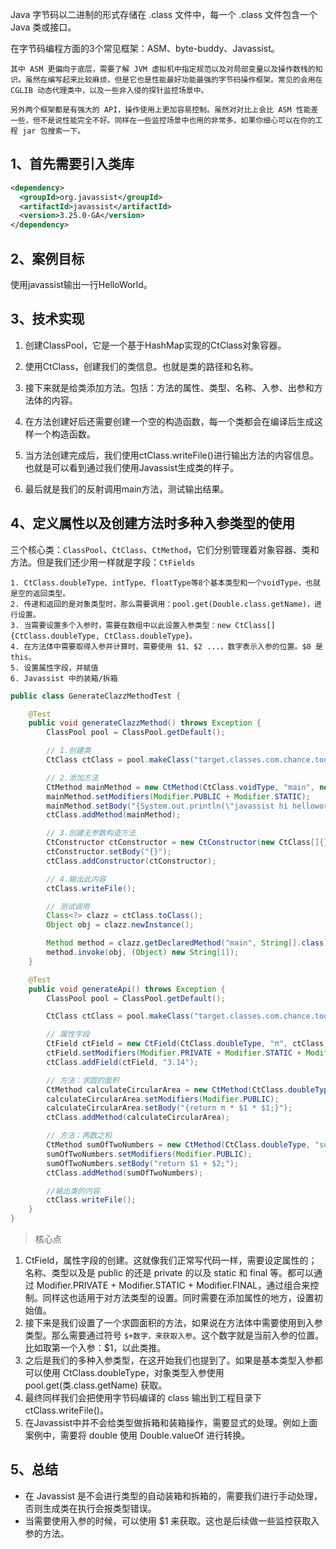 Java 字节码以二进制的形式存储在 .class 文件中，每一个 .class 文件包含一个 Java 类或接口。

在字节码编程方面的3个常见框架：ASM、byte-buddy、Javassist。
```text
其中 ASM 更偏向于底层，需要了解 JVM 虚拟机中指定规范以及对局部变量以及操作数栈的知识。虽然在编写起来比较麻烦，但是它也是性能最好功能最强的字节码操作框架。常见的会用在 CGLIB 动态代理类中，以及一些非入侵的探针监控场景中。
﻿
另外两个框架都是有强大的 API，操作使用上更加容易控制。虽然对对比上会比 ASM 性能差一些，但不是说性能完全不好。同样在一些监控场景中也用的非常多。如果你细心可以在你的工程 jar 包搜索一下。
```

1、首先需要引入类库
--
```xml
<dependency>
  <groupId>org.javassist</groupId>
  <artifactId>javassist</artifactId>
  <version>3.25.0-GA</version>
</dependency>
```

2、案例目标
--
使用javassist输出一行HelloWorld。

3、技术实现
--

1. 创建ClassPool，它是一个基于HashMap实现的CtClass对象容器。

2. 使用CtClass，创建我们的类信息。也就是类的路径和名称。

3. 接下来就是给类添加方法。包括：方法的属性、类型、名称、入参、出参和方法体的内容。

4. 在方法创建好后还需要创建一个空的构造函数，每一个类都会在编译后生成这样一个构造函数。

5. 当方法创建完成后，我们使用ctClass.writeFile()进行输出方法的内容信息。也就是可以看到通过我们使用Javassist生成类的样子。

6. 最后就是我们的反射调用main方法，测试输出结果。

4、定义属性以及创建方法时多种入参类型的使用
--
三个核心类：`ClassPool`、`CtClass`、`CtMethod`，它们分别管理着对象容器、类和方法。但是我们还少用一样就是字段：`CtFields`

```text
1. CtClass.doubleType、intType、floatType等8个基本类型和一个voidType，也就是空的返回类型。
2. 传递和返回的是对象类型时，那么需要调用：pool.get(Double.class.getName)，进行设置。
3. 当需要设置多个入参时，需要在数组中以此设置入参类型：new CtClass[]{CtClass.doubleType, CtClass.doubleType}。
4. 在方法体中需要取得入参并计算时，需要使用 $1、$2 ...，数字表示入参的位置。$0 是 this。
5. 设置属性字段，并赋值
6. Javassist 中的装箱/拆箱
```

```java
public class GenerateClazzMethodTest {

    @Test
    public void generateClazzMethod() throws Exception {
        ClassPool pool = ClassPool.getDefault();

        // 1.创建类
        CtClass ctClass = pool.makeClass("target.classes.com.chance.toolkit.javassist.HelloWorld");

        // 2.添加方法
        CtMethod mainMethod = new CtMethod(CtClass.voidType, "main", new CtClass[]{pool.get(String[].class.getName())}, ctClass);
        mainMethod.setModifiers(Modifier.PUBLIC + Modifier.STATIC);
        mainMethod.setBody("{System.out.println(\"javassist hi helloworld by chance\");}");
        ctClass.addMethod(mainMethod);

        // 3.创建无参数构造方法
        CtConstructor ctConstructor = new CtConstructor(new CtClass[]{}, ctClass);
        ctConstructor.setBody("{}");
        ctClass.addConstructor(ctConstructor);

        // 4.输出此内容
        ctClass.writeFile();

        // 测试调用
        Class<?> clazz = ctClass.toClass();
        Object obj = clazz.newInstance();

        Method method = clazz.getDeclaredMethod("main", String[].class);
        method.invoke(obj, (Object) new String[1]);
    }

    @Test
    public void generateApi() throws Exception {
        ClassPool pool = ClassPool.getDefault();

        CtClass ctClass = pool.makeClass("target.classes.com.chance.toolkit.javassist.ApiTest");

        // 属性字段
        CtField ctField = new CtField(CtClass.doubleType, "π", ctClass);
        ctField.setModifiers(Modifier.PRIVATE + Modifier.STATIC + Modifier.FINAL);
        ctClass.addField(ctField, "3.14");

        // 方法：求圆的面积
        CtMethod calculateCircularArea = new CtMethod(CtClass.doubleType, "calculateCircularArea", new CtClass[]{CtClass.doubleType}, ctClass);
        calculateCircularArea.setModifiers(Modifier.PUBLIC);
        calculateCircularArea.setBody("{return π * $1 * $1;}");
        ctClass.addMethod(calculateCircularArea);

        // 方法：两数之和
        CtMethod sumOfTwoNumbers = new CtMethod(CtClass.doubleType, "sumOfTwoNumbers", new CtClass[]{CtClass.doubleType, CtClass.doubleType}, ctClass);
        sumOfTwoNumbers.setModifiers(Modifier.PUBLIC);
        sumOfTwoNumbers.setBody("return $1 + $2;");
        ctClass.addMethod(sumOfTwoNumbers);

        //输出类的内容
        ctClass.writeFile();
    }
}
```

> 核心点

1. CtField，属性字段的创建。这就像我们正常写代码一样，需要设定属性的；名称、类型以及是 public 的还是 private 的以及 static 和 final 等。都可以通过 Modifier.PRIVATE + Modifier.STATIC + Modifier.FINAL，通过组合来控制。同样这也适用于对方法类型的设置。同时需要在添加属性的地方，设置初始值。
2. 接下来是我们设置了一个求圆面积的方法，如果说在方法体中需要使用到入参类型。那么需要通过符号 `$+数字，来获取入参`。这个数字就是当前入参的位置。比如取第一个入参：$1，以此类推。
3. 之后是我们的多种入参类型，在这开始我们也提到了。如果是基本类型入参都可以使用 CtClass.doubleType，对象类型入参使用 pool.get(类.class.getName) 获取。
4. 最终同样我们会把使用字节码编译的 class 输出到工程目录下 ctClass.writeFile()。
5. 在Javassist中并不会给类型做拆箱和装箱操作，需要显式的处理。例如上面案例中，需要将 double 使用 Double.valueOf 进行转换。

5、总结
--
* 在 Javassist 是不会进行类型的自动装箱和拆箱的，需要我们进行手动处理，否则生成类在执行会报类型错误。
* 当需要使用入参的时候，可以使用 $1 来获取。这也是后续做一些监控获取入参的方法。

